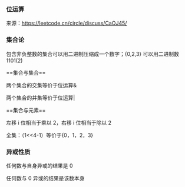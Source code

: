 ### 位运算

来源：https://leetcode.cn/circle/discuss/CaOJ45/

### 集合论

包含非负整数的集合可以用二进制压缩成一个数字；{0,2,3} 可以用二进制数 1101(2)

==集合与集合==

两个集合的交集等价于位运算&

两个集合的并集等价于位运算|

==集合与元素==

左移 i 位相当于乘以 2，右移 i 位相当于除以 2

全集：（1<<4-1）等价于{0，1，2，3}

### 异或性质

任何数与自身异或的结果是 0

任何数与 0 异或的结果是该数本身